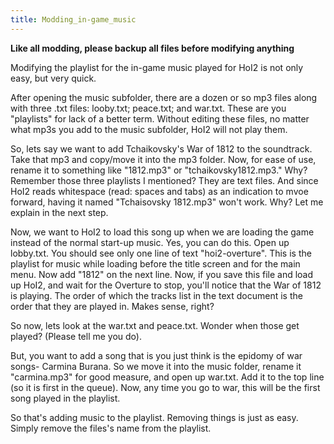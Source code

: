 ```yaml
---
title: Modding_in-game_music
---
```

 **Like all modding, please backup all files before modifying anything**

Modifying the playlist for the in-game music played for HoI2 is not only easy, but very quick.

After opening the music subfolder, there are a dozen or so mp3 files along with three .txt files: looby.txt; peace.txt; and war.txt. These are you "playlists" for lack of a better term. Without editing these files, no matter what mp3s you add to the music subfolder, HoI2 will not play them.

So, lets say we want to add Tchaikovsky's War of 1812 to the soundtrack. Take that mp3 and copy/move it into the mp3 folder. Now, for ease of use, rename it to something like "1812.mp3" or "tchaikovsky1812.mp3." Why? Remember those three playlists I mentioned? They are text files. And since HoI2 reads whitespace (read: spaces and tabs) as an indication to mvoe forward, having it named "Tchaisovsky 1812.mp3" won't work. Why? Let me explain in the next step.

Now, we want to HoI2 to load this song up when we are loading the game instead of the normal start-up music. Yes, you can do this. Open up lobby.txt. You should see only one line of text "hoi2-overture". This is the playlist for music while loading before the title screen and for the main menu. Now add "1812" on the next line. Now, if you save this file and load up HoI2, and wait for the Overture to stop, you'll notice that the War of 1812 is playing. The order of which the tracks list in the text document is the order that they are played in. Makes sense, right?

So now, lets look at the war.txt and peace.txt. Wonder when those get played? (Please tell me you do).

But, you want to add a song that is you just think is the epidomy of war songs- Carmina Burana. So we move it into the music folder, rename it "carmina.mp3" for good measure, and open up war.txt. Add it to the top line (so it is first in the queue). Now, any time you go to war, this will be the first song played in the playlist.

So that's adding music to the playlist. Removing things is just as easy. Simply remove the files's name from the playlist.